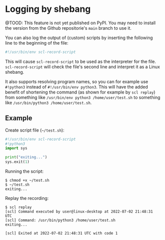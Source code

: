 # Logging by shebang

@TOOD: This feature is not yet published on PyPI.
You may need to install the version from the Github repositorie's `main` branch to use it.

You can also log the output of (custom) scripts by inserting the following line to the beginning of the file:

```bash
#!/usr/bin/env scl-record-script
```

This will cause `scl-record-script` to be used as the interpreter for the file.
`scl-record-script` will check the file's second line and interpret it as a Linux shebang.

It also supports resolving program names, so you can for example use `#!python3` instead of `#!/usr/bin/env python3`.
This will have the added benefit of shortening the command (as shown for example by `scl replay`) from something like `/usr/bin/env python3 /home/user/test.sh` to something like `/usr/bin/python3 /home/user/test.sh`.

## Example

Create script file (`~/test.sh`):
```python
#!/usr/bin/env scl-record-script
#!python3
import sys

print("exiting...")
sys.exit(1)
```

Running the script:

```
$ chmod +x ~/test.sh
$ ~/test.sh
exiting...
```

Replay the recording:
```
$ scl replay
[scl] Command executed by user@linux-desktop at 2022-07-02 21:48:31 UTC
[scl] Command: /usr/bin/python3 /home/user/test.sh
exiting...

[scl] Exited at 2022-07-02 21:48:31 UTC with code 1
```
